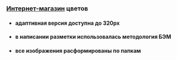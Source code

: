 ### [Интернет-магазин](https://onlydropped.github.io/flowers-shop/) цветов
  - #### адаптивная версия доступна до 320px
  - #### в написании разметки использовалась методология БЭМ
  - #### все изображения расформированы по папкам
